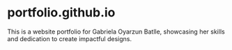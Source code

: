 # portfolio.github.io
This is a website portfolio for Gabriela Oyarzun Batlle, showcasing her skills and dedication to create impactful designs.
